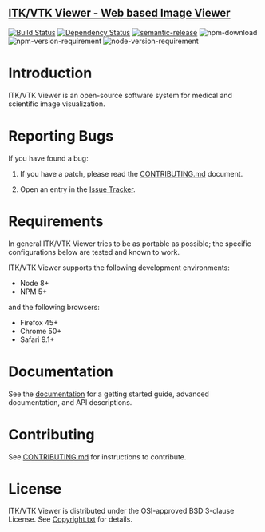 ## [ITK/VTK Viewer - Web based Image Viewer](http://kitware.github.io/itk-vtk-viewer/)

[![Build Status](https://travis-ci.org/Kitware/itk-vtk-viewer.svg)](https://travis-ci.org/Kitware/itk-vtk-viewer)
[![Dependency Status](https://david-dm.org/kitware/itk-vtk-viewer.svg)](https://david-dm.org/kitware/itk-vtk-viewer)
[![semantic-release](https://img.shields.io/badge/%20%20%F0%9F%93%A6%F0%9F%9A%80-semantic--release-e10079.svg)](https://github.com/semantic-release/semantic-release)
![npm-download](https://img.shields.io/npm/dm/itk-vtk-viewer.svg)
![npm-version-requirement](https://img.shields.io/badge/npm->=5.0.0-brightgreen.svg)
![node-version-requirement](https://img.shields.io/badge/node->=8.0.0-brightgreen.svg)

Introduction
============

ITK/VTK Viewer is an open-source software system for medical and
scientific image visualization.

Reporting Bugs
==============

If you have found a bug:

1. If you have a patch, please read the [CONTRIBUTING.md][] document.

2. Open an entry in the [Issue Tracker][].

[CONTRIBUTING.md]: CONTRIBUTING.md
[Issue Tracker]: https://github.com/Kitware/itk-vtk-viewer/issues

Requirements
============

In general ITK/VTK Viewer tries to be as portable as possible; the specific configurations below are tested and known to work.

ITK/VTK Viewer supports the following development environments:

- Node 8+
- NPM 5+

and the following browsers:

- Firefox 45+
- Chrome 50+
- Safari 9.1+

Documentation
=============

See the [documentation](https://kitware.github.io/itk-vtk-viewer) for a
getting started guide, advanced documentation, and API descriptions.

Contributing
============

See [CONTRIBUTING.md](CONTRIBUTING.md) for instructions to contribute.

License
=======

ITK/VTK Viewer is distributed under the OSI-approved BSD 3-clause License.
See [Copyright.txt][] for details.

[Copyright.txt]: Copyright.txt
